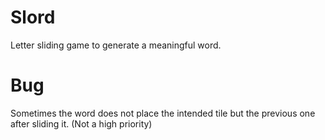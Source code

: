 # Slord
Letter sliding game to generate a meaningful word.

# Bug
Sometimes the word does not place the intended tile but the previous one after sliding it. (Not a high priority)
